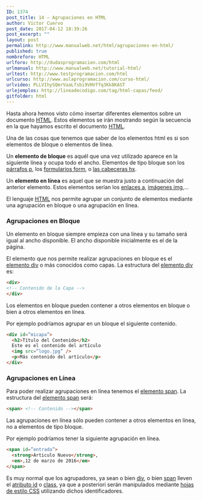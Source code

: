 ```yaml
---
ID: 1374
post_title: 14 – Agrupaciones en HTML
author: Víctor Cuervo
post_date: 2017-04-12 18:39:26
post_excerpt: ""
layout: post
permalink: http://www.manualweb.net/html/agrupaciones-en-html/
published: true
nombreforo: HTML
urlforo: http://dudasprogramacion.com/html
urlmanual: http://www.manualweb.net/tutorial-html/
urltest: http://www.testprogramacion.com/html
urlcurso: http://www.aulaprogramacion.com/curso-html/
urlvideo: PLLVIhySQmrVaaLfsbi9VHVffq3Kk8KAST
urlejemplos: http://lineadecodigo.com/tag/html-capas/feed/
gitfolder: html
---
```

Hasta ahora hemos visto cómo insertar diferentes elementos sobre un documento [HTML][1]. Estos elementos se irán mostrando según la secuencia en la que hayamos escrito el documento [HTML][1].

Una de las cosas que tenemos que saber de los elementos html es si son elementos de bloque o elementos de línea.

Un **elemento de bloque** es aquél que una vez utilizado aparece en la siguiente línea y ocupa todo el ancho. Elementos de tipo bloque son los [párrafos p][2], los [formularios form][3], o [las cabeceras hx][4].

Un **elemento en línea** es aquel que se muestra justo a continuación del anterior elemento. Estos elementos serían los [enlaces a][5], [imágenes img][6],...

El lenguaje [HTML][1] nos permite agrupar un conjunto de elementos mediante una agrupación en bloque o una agrupación en línea.

### Agrupaciones en Bloque

Un elemento en bloque siempre empieza con una línea y su tamaño será igual al ancho disponible. El ancho disponible inicialmente es el de la página.

El elemento que nos permite realizar agrupaciones en bloque es el [elemento div][7] o más conocidos como capas. La estructura del [elemento div][7] es:

~~~html
<div>
<!-- Contenido de la Capa -->
</div>
~~~

Los elementos en bloque pueden contener a otros elementos en bloque o bien a otros elementos en línea.

Por ejemplo podríamos agrupar en un bloque el siguiente contenido.

~~~html
<div id=”micapa”>
  <h2>Título del Contenido</h2>
  Este es el contenido del artículo
  <img src=”logo.jpg” />
  <p>Más contenido del artículo</p>
</div>
~~~

### Agrupaciones en Línea

Para poder realizar agrupaciones en línea tenemos el [elemento span][8]. La estructura del [elemento span][8] será:

~~~html
<span> <!-- Contenido --></span>
~~~

Las agrupaciones en línea sólo pueden contener a otros elementos en línea, no a elementos de tipo bloque.

Por ejemplo podríamos tener la siguiente agrupación en línea.

~~~html
<span id=”entrada”>
  <strong>Articulo Nuevo</strong>,
  <em>,12 de marzo de 2016</em>
</span>
~~~

Es muy normal que los agrupadores, ya sean o bien [div][7], o bien [span][8] lleven el [atributo id][9] o [class][10], ya que a posteriori serán manipulados mediante [hojas de estilo CSS][11] utilizando dichos identificadores.

 [1]: http://www.manualweb.net/tutorial-html/
 [2]: http://www.w3api.com/wiki/HTML:P
 [3]: http://www.w3api.com/wiki/HTML:FORM
 [4]: http://www.w3api.com/wiki/HTML:H1
 [5]: http://www.w3api.com/wiki/HTML:A
 [6]: http://www.w3api.com/wiki/HTML:IMG
 [7]: http://www.w3api.com/wiki/HTML:DIV
 [8]: http://www.w3api.com/wiki/HTML:SPAN
 [9]: http://www.w3api.com/wiki/HTML:Id
 [10]: http://www.w3api.com/wiki/HTML:Class
 [11]: http://www.manualweb.net/tutorial-css/
